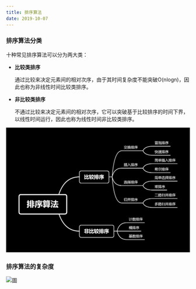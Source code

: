 ```yaml
---
title: 排序算法
date: 2019-10-07
---
```

### 排序算法分类

十种常见排序算法可以分为两大类：

- **比较类排序**

  通过比较来决定元素间的相对次序，由于其时间复杂度不能突破O(nlogn)，因此也称为非线性时间比较类排序。

- **非比较类排序**

  不通过比较来决定元素间的相对次序，它可以突破基于比较排序的时间下界，以线性时间运行，因此也称为线性时间非比较类排序。 

![图](https://github.com/mxsm/document/blob/master/image/arithmetic/sort/%E6%8E%92%E5%BA%8F%E7%AE%97%E6%B3%95%E5%88%86%E7%B1%BB%E8%AF%B4%E6%98%8E%E5%9B%BE.png?raw=true)

### 排序算法的复杂度

![圖](https://images2018.cnblogs.com/blog/849589/201804/849589-20180402133438219-1946132192.png)